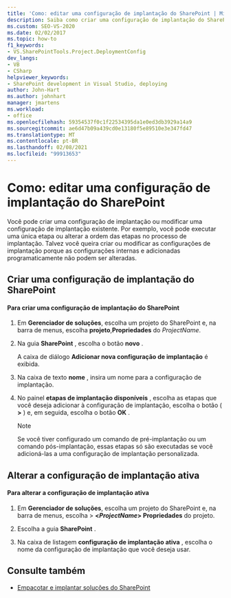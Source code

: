```yaml
---
title: 'Como: editar uma configuração de implantação do SharePoint | Microsoft Docs'
description: Saiba como criar uma configuração de implantação do SharePoint ou modificar uma configuração de implantação existente.
ms.custom: SEO-VS-2020
ms.date: 02/02/2017
ms.topic: how-to
f1_keywords:
- VS.SharePointTools.Project.DeploymentConfig
dev_langs:
- VB
- CSharp
helpviewer_keywords:
- SharePoint development in Visual Studio, deploying
author: John-Hart
ms.author: johnhart
manager: jmartens
ms.workload:
- office
ms.openlocfilehash: 59354537f0c1f22534395da1e0ed3db3929a14a9
ms.sourcegitcommit: ae6d47b09a439cd0e13180f5e89510e3e347fd47
ms.translationtype: MT
ms.contentlocale: pt-BR
ms.lasthandoff: 02/08/2021
ms.locfileid: "99913653"
---
```

# <a name="how-to-edit-a-sharepoint-deployment-configuration"></a>Como: editar uma configuração de implantação do SharePoint
  Você pode criar uma configuração de implantação ou modificar uma configuração de implantação existente. Por exemplo, você pode executar uma única etapa ou alterar a ordem das etapas no processo de implantação. Talvez você queira criar ou modificar as configurações de implantação porque as configurações internas e adicionadas programaticamente não podem ser alteradas.

## <a name="create-a-sharepoint-deployment-configuration"></a>Criar uma configuração de implantação do SharePoint

#### <a name="to-create-a-sharepoint-deployment-configuration"></a>Para criar uma configuração de implantação do SharePoint

1. Em **Gerenciador de soluções**, escolha um projeto do SharePoint e, na barra de menus, escolha **projeto**,**Propriedades** do _ProjectName_.

2. Na guia **SharePoint** , escolha o botão **novo** .

     A caixa de diálogo **Adicionar nova configuração de implantação** é exibida.

3. Na caixa de texto **nome** , insira um nome para a configuração de implantação.

4. No painel **etapas de implantação disponíveis** , escolha as etapas que você deseja adicionar à configuração de implantação, escolha o botão ( **>** ) e, em seguida, escolha o botão **OK** .

    > [!NOTE]
    > Se você tiver configurado um comando de pré-implantação ou um comando pós-implantação, essas etapas só são executadas se você adicioná-las a uma configuração de implantação personalizada.

## <a name="change-the-active-deployment-configuration"></a>Alterar a configuração de implantação ativa

#### <a name="to-change-the-active-deployment-configuration"></a>Para alterar a configuração de implantação ativa

1. Em **Gerenciador de soluções**, escolha um projeto do SharePoint e, na barra de menus, escolha   >  **\<*ProjectName*> Propriedades** do projeto.

2. Escolha a guia **SharePoint** .

3. Na caixa de listagem **configuração de implantação ativa** , escolha o nome da configuração de implantação que você deseja usar.

## <a name="see-also"></a>Consulte também
- [Empacotar e implantar soluções do SharePoint](../sharepoint/packaging-and-deploying-sharepoint-solutions.md)
